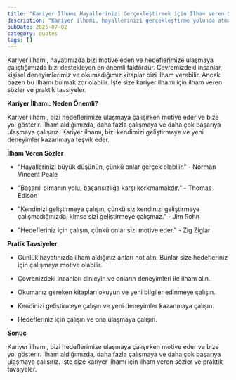 ```yaml
---
title: "Kariyer İlhamı Hayallerinizi Gerçekleştirmek için İlham Veren Sözler"
description: "Kariyer ilhamı, hayallerinizi gerçekleştirme yolunda atmanız gereken ilk adım olabilir. İşte size ilham veren sözler ve kariyer gelişiminizi destekleyen prat..."
pubDate: 2025-07-02
category: quotes
tags: []
---
```


Kariyer ilhamı, hayatımızda bizi motive eden ve hedeflerimize ulaşmaya çalıştığımızda bizi destekleyen en önemli faktördür. Çevremizdeki insanlar, kişisel deneyimlerimiz ve okumadığımız kitaplar bizi ilham verebilir. Ancak bazen bu ilhamı bulmak zor olabilir. İşte size kariyer ilhamı için ilham veren sözler ve praktik tavsiyeler.

**Kariyer İlhamı: Neden Önemli?**

Kariyer ilhamı, bizi hedeflerimize ulaşmaya çalışırken motive eder ve bize yol gösterir. İlham aldığımızda, daha fazla çalışmaya ve daha çok başarıya ulaşmaya çalışırız. Kariyer ilhamı, bizi kendimizi geliştirmeye ve yeni deneyimler kazanmaya teşvik eder.

**İlham Veren Sözler**

* "Hayallerinizi büyük düşünün, çünkü onlar gerçek olabilir." - Norman Vincent Peale

* "Başarılı olmanın yolu, başarısızlığa karşı korkmamakdır." - Thomas Edison

* "Kendinizi geliştirmeye çalışın, çünkü siz kendinizi geliştirmeye çalışmadığınızda, kimse sizi geliştirmeye çalışmaz." - Jim Rohn

* "Hedefleriniz için çalışın, çünkü onlar sizi motive eder." - Zig Ziglar

**Pratik Tavsiyeler**

* Günlük hayatınızda ilham aldığınız anları not alın. Bunlar size hedefleriniz için çalışmaya motive olabilir.

* Çevrenizdeki insanları dinleyin ve onların deneyimleri ile ilham alın.

* Okumanız gereken kitapları okuyun ve yeni bilgiler edinmeye çalışın.

* Kendinizi geliştirmeye çalışın ve yeni deneyimler kazanmaya çalışın.

* Hedefleriniz için çalışın ve ona ulaşmaya çalışın.

**Sonuç**

Kariyer ilhamı, bizi hedeflerimize ulaşmaya çalışırken motive eder ve bize yol gösterir. İlham aldığımızda, daha fazla çalışmaya ve daha çok başarıya ulaşmaya çalışırız. İşte size kariyer ilhamı için ilham veren sözler ve praktik tavsiyeler.
